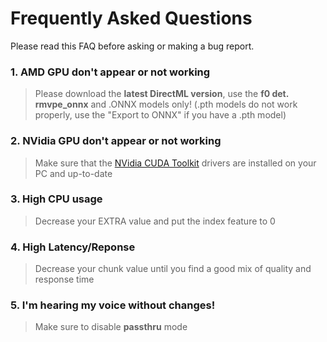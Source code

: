 # Frequently Asked Questions
Please read this FAQ before asking or making a bug report.

### 1. AMD GPU don't appear or not working
> Please download the **latest DirectML version**, use the **f0 det. rmvpe_onnx** and .ONNX models only! (.pth models do not work properly, use the "Export to ONNX" if you have a .pth model)

### 2. NVidia GPU don't appear or not working
> Make sure that the [NVidia CUDA Toolkit](https://developer.nvidia.com/cuda-downloads) drivers are installed on your PC and up-to-date

### 3. High CPU usage
> Decrease your EXTRA value and put the index feature to 0

### 4. High Latency/Reponse
> Decrease your chunk value until you find a good mix of quality and response time

### 5. I'm hearing my voice without changes!
> Make sure to disable **passthru** mode
